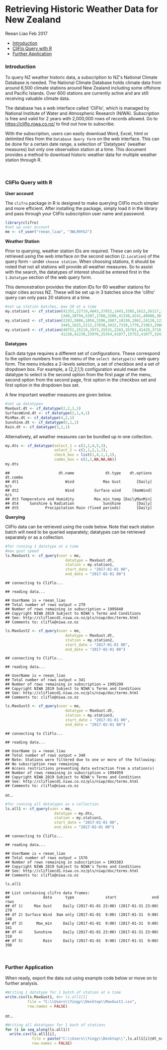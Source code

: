 Retrieving Historic Weather Data for New Zealand
================
Reean Liao
Feb 2017

-   [Introduction](#introduction)
-   [CliFlo Query with R](#cliflo-query-with-r)
-   [Further Application](#further-application)

### Introduction

To query NZ weather historic data, a subscription to NZ's National Climate Database is needed. The National Climate Database holds climate data from around 6,500 climate stations around New Zealand including some offshore and Pacific Islands. Over 600 stations are currently active and are still receiving valuable climate data.

The database has a web interface called 'CliFlo', which is managed by National Institute of Water and Atmospheric Research (NIWA). Subscription is free and valid for 2 years with 2,000,000 rows of records allowed. Go to <https://cliflo.niwa.co.nz/> to find out how to subscribe.

With the subscription, users can easily download Word, Excel, html or delimited files from the `Database Query Form` on the web interface. This can be done for a certain date range, a selection of 'Datatypes' (weather measures) but only one observation station at a time. This document provides a method to download historic weather data for multiple weather station through R.

<br/>

### CliFlo Query with R

**User account**

The `clifro` package in R is designed to make querying CliFlo much simpler and more efficient. After installing the package, simply load it in the library and pass through your CliFlo subscription user name and password.

``` r
library(clifro)
#set up user account
me <- cf_user("reean_liao", "3WL99YGJ")
```

**Weather Station**

Prior to querying, weather station IDs are required. These can only be retrieved using the web interface on the second section (`2.Location`) of the query form - under `choose station`. When choosing stations, it should be noted that not all stations will provide all weather measures. So to assist with the search, the datatypes of interest should be entered first in the `1.Datatype` section of the web query form.

This demonstration provides the station IDs for 60 weather stations for major cities across NZ. These will be set up in 3 batches since the 'clifro' query can only pass 20 stations at a time.

``` r
#set up station batches, max 20 at a time
my.station1 <- cf_station(41351,22719,4843,37852,1443,3385,1612,26117,2006,
                         1340,38794,5397,1768,3206,41330,4241,40980,3017,3373)
my.station2 <- cf_station(2282,5086,1858,3206,2807,10330,1962,24120,12328,1423,
                         3445,1615,2112,17838,3422,7339,1770,21963,2980)
my.station3 <- cf_station(40751,25119,2973,25531,2283,35703,41429,3719,2810,22254,
                         41228,41230,23976,25354,41077,15752,41077,3243,31830)
```

**Datatypes**

Each data type requires a different set of configurations. These correspond to the option numbers from the menu of the `select datatype(s)` web query form. The menu inludes a 2-levels selection, a set of checkbox and a set of dropdown box. For example, a (2,2,1,1) configuration would mean the datatype to select is the second option from the first page of the menu, second option from the second page, first option in the checkbox set and first option in the dropdown box set.

A few important weather measures are given below.

``` r
#set up datatypes
MaxGust.dt <- cf_datatype(2,2,1,1)
SurfaceWind.dt <- cf_datatype(2,1,4,1)
MinMax.dt <- cf_datatype(4,2,1)
Sunshine.dt <- cf_datatype(5,1,1)
Rain.dt <- cf_datatype(3,1,1) 
```

Alternatively, all weather measures can be bundled up in one collection.

``` r
my.dts <- cf_datatype(select_1 = c(2,2,4,5,3), 
                      select_2 = c(2,1,2,1,1), 
                      check_box = list(1,4,1,1,1), 
                      combo_box = c(1,1,NA,NA,NA))
my.dts
```

    ##                      dt.name              dt.type    dt.options dt.combo
    ## dt1                     Wind             Max Gust       [Daily]      m/s
    ## dt2                     Wind         Surface wind     [9amWind]      m/s
    ## dt3 Temperature and Humidity         Max_min_temp [DailyMaxMin]         
    ## dt4     Sunshine & Radiation             Sunshine       [Daily]         
    ## dt5            Precipitation Rain (fixed periods)       [Daily]

**Querying**

CliFlo data can be retrieved using the code below. Note that each station batch will need to be queried separately; datatypes can be retrieved separately or as a collection.

``` r
#for running 1 datatype at a time
#max gust speed
ls.MaxGust1 <- cf_query(user = me, 
                           datatype = MaxGust.dt, 
                           station = my.station1, 
                           start_date = "2017-01-01 00", 
                           end_date = "2017-02-01 00")
```

    ## connecting to CliFlo...

    ## reading data...

    ## UserName is = reean_liao
    ## Total number of rows output = 279
    ## Number of rows remaining in subscription = 1995640
    ## Copyright NIWA 2019 Subject to NIWA's Terms and Conditions
    ## See: http://clifloecd1.niwa.co.nz/pls/niwp/doc/terms.html
    ## Comments to: cliflo@niwa.co.nz

``` r
ls.MaxGust2 <- cf_query(user = me, 
                           datatype = MaxGust.dt, 
                           station = my.station2, 
                           start_date = "2017-01-01 00", 
                           end_date = "2017-02-01 00")
```

    ## connecting to CliFlo...

    ## reading data...

    ## UserName is = reean_liao
    ## Total number of rows output = 341
    ## Number of rows remaining in subscription = 1995299
    ## Copyright NIWA 2019 Subject to NIWA's Terms and Conditions
    ## See: http://clifloecd1.niwa.co.nz/pls/niwp/doc/terms.html
    ## Comments to: cliflo@niwa.co.nz

``` r
ls.MaxGust3 <- cf_query(user = me, 
                           datatype = MaxGust.dt, 
                           station = my.station3, 
                           start_date = "2017-01-01 00", 
                           end_date = "2017-02-01 00")
```

    ## connecting to CliFlo...

    ## reading data...

    ## UserName is = reean_liao
    ## Total number of rows output = 340
    ## Note: Stations were filtered due to one or more of the following:
    ## No subscription rows remaining
    ## Access restrictions preventing data extraction from a station(s)
    ## Number of rows remaining in subscription = 1994959
    ## Copyright NIWA 2019 Subject to NIWA's Terms and Conditions
    ## See: http://clifloecd1.niwa.co.nz/pls/niwp/doc/terms.html
    ## Comments to: cliflo@niwa.co.nz

or...

``` r
#for running all datatypes as a collection
ls.all1 <- cf_query(user = me, 
                      datatype = my.dts, 
                      station = my.station1,
                      start_date = "2017-01-01 00", 
                      end_date = "2017-02-01 00")
```

    ## connecting to CliFlo...

    ## reading data...

    ## UserName is = reean_liao
    ## Total number of rows output = 1576
    ## Number of rows remaining in subscription = 1993383
    ## Copyright NIWA 2019 Subject to NIWA's Terms and Conditions
    ## See: http://clifloecd1.niwa.co.nz/pls/niwp/doc/terms.html
    ## Comments to: cliflo@niwa.co.nz

``` r
ls.all1
```

    ## List containing clifro data frames:
    ##               data      type              start                end rows
    ## df 1)     Max Gust     Daily (2017-01-01 23:00) (2017-01-31 23:00)  279
    ## df 2) Surface Wind  9am only (2017-01-01  9:00) (2017-01-31  9:00)  248
    ## df 3)      Max_min     Daily (2017-01-01  9:00) (2017-01-31  9:00)  341
    ## df 4)     Sunshine     Daily (2017-01-01 23:00) (2017-01-31 23:00)  310
    ## df 5)         Rain     Daily (2017-01-01  9:00) (2017-01-31  9:00)  398

<br/>

### Further Application

When ready, export the data out using example code below or move on to further analysis.

``` r
#Writing 1 datatype for 1 batch of station at a time
write.csv(ls.MaxGust1, #or ls.all1[1]
          file = "C:\\Users\\Yingy\\Desktop\\MaxGust1.csv", 
          row.names = FALSE)
```

or...

``` r
#Writing all datatypes for 1 bach of stations
for (i in seq_along(ls.all1))
  write.csv(ls.all1[i], 
            file = paste("C:\\Users\\Yingy\\Desktop\\",ls.all1[i]@dt_name,"1.csv",sep=''),
            row.names = FALSE)
```

